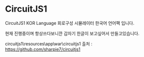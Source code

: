 # CircuitJS1
CircuitJS1 KOR Language
회로구성 시뮬레이터 한국어 언어팩 입니다.

현재 진행중이며 항상쓰다보니깐 갑자기 한글이 보고싶어서 만들고있습니다.

circuitjs1\resources\app\war\circuitjs1
출처 : https://github.com/sharpie7/circuitjs1 
